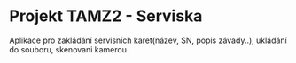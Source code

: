 # Projekt TAMZ2 - Serviska 

Aplikace pro zakládání servisních karet(název, SN, popis závady..), ukládání do souboru, skenovani kamerou
